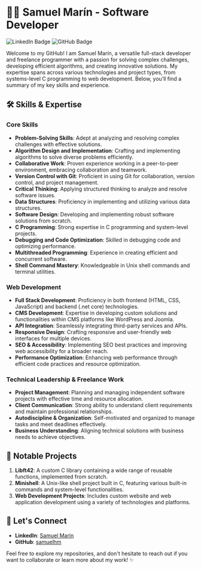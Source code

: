 
# 👨‍💻 Samuel Marín - Software Developer

![LinkedIn Badge](https://img.shields.io/badge/-SamuelMarin-blue?style=flat-square&logo=Linkedin&logoColor=white&link=https://www.linkedin.com/in/samuel-marin-35b85342/)
![GitHub Badge](https://img.shields.io/badge/-SamuelHM-grey?style=flat-square&logo=GitHub&logoColor=white&link=https://github.com/samuelhm/)

Welcome to my GitHub! I am Samuel Marín, a versatile full-stack developer and freelance programmer with a passion for solving complex challenges, developing efficient algorithms, and creating innovative solutions. My expertise spans across various technologies and project types, from systems-level C programming to web development. Below, you’ll find a summary of my key skills and experience.

## 🛠️ Skills & Expertise

### Core Skills
- **Problem-Solving Skills**: Adept at analyzing and resolving complex challenges with effective solutions.
- **Algorithm Design and Implementation**: Crafting and implementing algorithms to solve diverse problems efficiently.
- **Collaborative Work**: Proven experience working in a peer-to-peer environment, embracing collaboration and teamwork.
- **Version Control with Git**: Proficient in using Git for collaboration, version control, and project management.
- **Critical Thinking**: Applying structured thinking to analyze and resolve software issues.
- **Data Structures**: Proficiency in implementing and utilizing various data structures.
- **Software Design**: Developing and implementing robust software solutions from scratch.
- **C Programming**: Strong expertise in C programming and system-level projects.
- **Debugging and Code Optimization**: Skilled in debugging code and optimizing performance.
- **Multithreaded Programming**: Experience in creating efficient and concurrent software.
- **Shell Command Mastery**: Knowledgeable in Unix shell commands and terminal utilities.

### Web Development
- **Full Stack Development**: Proficiency in both frontend (HTML, CSS, JavaScript) and backend (.net core) technologies.
- **CMS Development**: Expertise in developing custom solutions and functionalities within CMS platforms like WordPress and Joomla.
- **API Integration**: Seamlessly integrating third-party services and APIs.
- **Responsive Design**: Crafting responsive and user-friendly web interfaces for multiple devices.
- **SEO & Accessibility**: Implementing SEO best practices and improving web accessibility for a broader reach.
- **Performance Optimization**: Enhancing web performance through efficient code practices and resource optimization.

### Technical Leadership & Freelance Work
- **Project Management**: Planning and managing independent software projects with effective time and resource allocation.
- **Client Communication**: Strong ability to understand client requirements and maintain professional relationships.
- **Autodiscipline & Organization**: Self-motivated and organized to manage tasks and meet deadlines effectively.
- **Business Understanding**: Aligning technical solutions with business needs to achieve objectives.

## 🌟 Notable Projects

1. **Libft42**: A custom C library containing a wide range of reusable functions, implemented from scratch.
2. **Minishell**: A Unix-like shell project built in C, featuring various built-in commands and system-level functionalities.
3. **Web Development Projects**: Includes custom website and web application development using a variety of technologies and platforms.

## 💬 Let's Connect
- **LinkedIn**: [Samuel Marín](https://www.linkedin.com/in/samuel-marin-35b85342/)
- **GitHub**: [samuelhm](https://github.com/samuelhm)

Feel free to explore my repositories, and don't hesitate to reach out if you want to collaborate or learn more about my work! ✨

